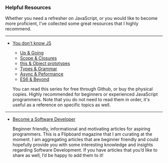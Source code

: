 ### Helpful Resources
Whether you need a refresher on JavaScript, or you would like to become more proficient,
I've collected some great resources that I highly recommend.

---

- [You don't know JS](https://github.com/getify/You-Dont-Know-JS)

  - [Up & Going](https://github.com/getify/You-Dont-Know-JS/blob/master/up%20&%20going/README.md#you-dont-know-js-up--going)
  - [Scope & Closures](https://github.com/getify/You-Dont-Know-JS/blob/master/scope%20&%20closures/README.md#you-dont-know-js-scope--closures)
  - [this & Object prototypes](https://github.com/getify/You-Dont-Know-JS/blob/master/this%20&%20object%20prototypes/README.md#you-dont-know-js-this--object-prototypes)
  - [Types & Grammar](https://github.com/getify/You-Dont-Know-JS/blob/master/types%20&%20grammar/README.md#you-dont-know-js-types--grammar)
  - [Async & Peformance](https://github.com/getify/You-Dont-Know-JS/blob/master/async%20&%20performance/README.md#you-dont-know-js-async--performance)
  - [ES6 & Beyond](https://github.com/getify/You-Dont-Know-JS/blob/master/es6%20&%20beyond/README.md#you-dont-know-js-es6--beyond)

  You can read this series for free through Github, or buy the physical copies.
  Highly recommended for beginners or experienced JavaScript programmers.
  Note that you do not need to read them in order, it's useful as a reference on specific topics as well.

---

- [Become a Software Developer](http://flip.it/RuTUHE)

  Beginner friendly, informational and motivating articles for aspiring programmers.
  This is a Flipboard magazine that I am curating at the moment. I am aggregating articles that are beginner friendly and could hopefully provide you with some interesting knowledge and insights regarding Software Development. If you have articles that you’d like to share as well, I’d be happy to add them to it!
